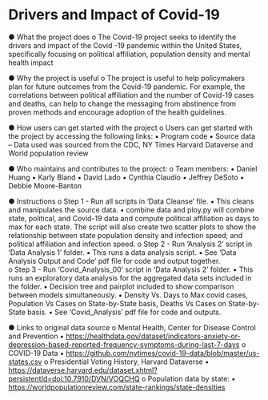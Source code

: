 # Drivers and Impact of Covid-19
●	What the project does
o	The Covid-19 project seeks to identify the drivers and impact of the Covid -19 pandemic within the United States, specifically focusing on political affiliation, population density and mental health impact

●	Why the project is useful
o	The project is useful to help policymakers plan for future outcomes from the Covid-19 pandemic. For example, the correlations between political affiliation and the number of Covid-19 cases and deaths, can help to change the messaging from abstinence from proven methods and encourage adoption of the health guidelines.

●	How users can get started with the project
o	Users can get started with the project by accessing the following links:
▪	Program code
▪	Source data – Data used was sourced from the CDC, NY Times Harvard Dataverse and World population review 

●	Who maintains and contributes to the project:
o	Team members:
▪	Daniel Huang
▪	Karly Bland
▪	David Lado
▪	Cynthia Claudio
▪	Jeffrey DeSoto
▪	Debbie Moore-Banton

●	Instructions
o	Step 1 - Run all scripts in ‘Data Cleanse’ file. 
▪	This cleans and manipulates the source data. 
▪	combine data and ploy.py will combine state, political, and Covid-19 data and compute political affiliation as days to max for each state. The script will also create two scatter plots to show the relationship between state population density and infection speed; and political affiliation and infection speed.
o	Step 2 - Run ‘Analysis 2’ script in ‘Data Analysis 1’ folder.
▪	This runs a data analysis script. 
▪	See ‘Data Analysis Output and Code’ pdf file for code and output together.  
o	Step 3 - Run ‘Covid_Analysis_00’ script in ‘Data Analysis 2’ folder.
▪	This runs an exploratory data analysis for the aggregated data sets included in the folder.
▪	Decision tree and pairplot included to show comparison between models simultaneously.
▪	Density Vs. Days to Max covid cases, Population Vs Cases on State-by-State basis, Deaths Vs Cases on State-by-State basis.
▪	See ‘Covid_Analysis’ pdf file for code and outputs. 

●	Links to original data source
o	Mental Health, Center for Disease Control and Prevention
▪	https://healthdata.gov/dataset/indicators-anxiety-or-depression-based-reported-frequency-symptoms-during-last-7-days
o	COVID-19 Data
▪	https://github.com/nytimes/covid-19-data/blob/master/us-states.csv
o	Presidential Voting History, Harvard Dataverse
▪	https://dataverse.harvard.edu/dataset.xhtml?persistentId=doi:10.7910/DVN/VOQCHQ
o	Population data by state:
▪	https://worldpopulationreview.com/state-rankings/state-densities
